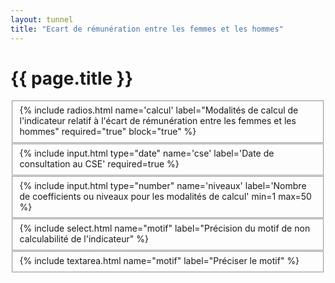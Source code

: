 ```yaml
---
layout: tunnel
title: "Ecart de rémunération entre les femmes et les hommes"
---
```

<h1>{{ page.title }}</h1>

<fieldset>
  <div class=row>
    <div>{% include radios.html name='calcul' label="Modalités de calcul de l'indicateur relatif à l'écart de rémunération entre les femmes et les hommes" required="true" block="true" %}</div>
  </div>
</fieldset>

<fieldset>
  <div class=row>
    {% include input.html type="date" name='cse' label='Date de consultation au CSE' required=true %}
  </div>
</fieldset>

<fieldset>
  <div class=row>{% include input.html type="number" name='niveaux' label='Nombre de coefficients ou niveaux pour les modalités de calcul' min=1 max=50 %}</div>
</fieldset>

<fieldset>
  <div class=row>{% include select.html name="motif" label="Précision du motif de non calculabilité de l'indicateur" %}</div>
</fieldset>

<fieldset>
  <div class=row>{% include textarea.html name="motif" label="Préciser le motif" %}</div>
</fieldset>

<script>
  document.onready = () => {
    const motifOptions = [
      { value: '' },
      { value: '40', label: "Effectif des groupes valides inférieur à 40% de l'effectif total" },
      { value: 'autre', label: "Autre motif" }
    ]
    buildSelectOptions(document.querySelector('#field--motif'), motifOptions)
    const calculOptions = [
      {value: 1, label: "Par niveau ou coefficient hiérarchique en application de la classification de branche"},
      {value: 2, label: "Par niveau ou coefficient hiérarchique en application d'une autre méthode de cotation des postes"},
      {value: 3, label: "Par catégorie socio-professionnelle"},
      {value: 4, label: "L’indicateur n’est pas calculable"},
    ]
    buildRadioOptions(document.querySelector('#field--calcul'), calculOptions)
  }
</script>
